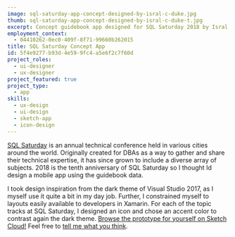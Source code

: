 ```yaml
---
image: sql-saturday-app-concept-designed-by-isral-c-duke.jpg
thumb: sql-saturday-app-concept-designed-by-isral-c-duke-t.jpg
excerpt: Concept guidebook app designed for SQL Saturday 2018 by Isral C Duke
employment_context:
  - 04410262-0ec0-409f-8f71-99660b262015
title: SQL Saturday Concept App
id: 5f4e9277-b93d-4e59-9fc4-a5e6f2c7f60d
project_roles:
  - ui-designer
  - ux-designer
project_featured: true
project_type:
  - app
skills:
  - ux-design
  - ui-design
  - sketch-app
  - icon-design
---
```

<p><a href="https://www.sqlsaturday.com/default.aspx" target="_blank">SQL Saturday</a> is an annual technical conference held in various cities around the world. Originally created for DBAs as a way to gather and share their technical expertise, it has since grown to include a diverse array of subjects. 2018 is the tenth anniversary of SQL Saturday so I thought Id design a mobile app using the guidebook data.
</p>
<p>I took design inspiration from the dark theme of Visual Studio 2017, as I myself use it quite a bit in my day job. Further, I constrained myself to layouts easily available to developers in Xamarin. For each of the topic tracks at SQL Saturday, I designed an icon and chose an accent color to contrast again the dark theme. <a href="https://sketch.cloud/s/DL0Dk/all/screens/launch/play" target="_blank">Browse the prototype for yourself on Sketch Cloud!</a> Feel free to <a href="https://www.sqlsaturday.com/default.aspx" target="_blank">tell me what you think</a>.
</p>
